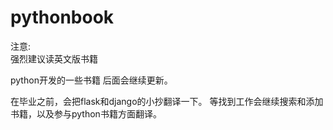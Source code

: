 # pythonbook
注意:<br>
强烈建议读英文版书籍<br>

python开发的一些书籍
后面会继续更新。<br>





在毕业之前，会把flask和django的小抄翻译一下。
等找到工作会继续搜索和添加书籍，以及参与python书籍方面翻译。
